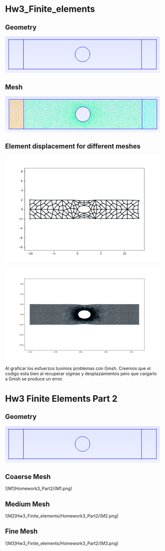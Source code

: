 # Hw3_Finite_elements
## Geometry
![Placa_geo](Placa_geo.png) 
## Mesh
![Placa](Placa.png) 
## Element displacement for different meshes
![disp1](Desp.png) 

![disp2](deformada.png) 

Al graficar los esfuerzos tuvimos problemas con Gmsh. Creemos que el codigo esta bien al recuperar sigmas y desplazamientos pero que cargarlo a Gmsh se produce un error.


# Hw3 Finite Elements Part 2
## Geometry
![Placa_geo](Placa_geo.png) 

## Coaerse Mesh
![M1]Homework3_Part2/(M1.png)
## Medium Mesh
![M2]Hw3_Finite_elements/Homework3_Part2/(M2.png)
## Fine Mesh
![M3]Hw3_Finite_elements/Homework3_Part2/(M3.png)
